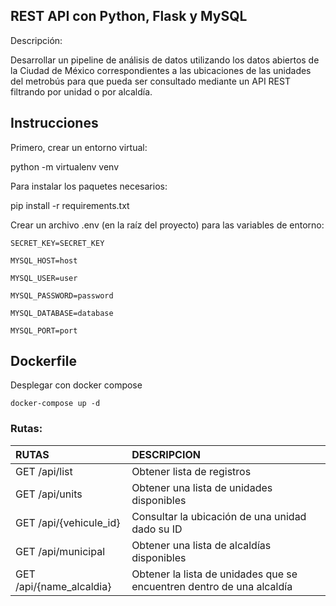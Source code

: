 ## REST API con Python, Flask y MySQL

Descripción:

Desarrollar un pipeline de análisis de datos utilizando los datos abiertos de la Ciudad de México correspondientes a las ubicaciones de las unidades del metrobús para que pueda ser consultado mediante un API REST filtrando por unidad o por alcaldía.

## Instrucciones

Primero, crear un entorno virtual:

  python -m virtualenv venv

Para instalar los paquetes necesarios:

  pip install -r requirements.txt

Crear un archivo .env (en la raíz del proyecto) para las variables de entorno:

    SECRET_KEY=SECRET_KEY
    
    MYSQL_HOST=host
    
    MYSQL_USER=user
    
    MYSQL_PASSWORD=password
   
    MYSQL_DATABASE=database

    MYSQL_PORT=port
    
 ## Dockerfile
 
 Desplegar con docker compose
 
    docker-compose up -d
   
### Rutas:

| RUTAS                                                                             |        DESCRIPCION |
|:------------------------------------------------------------------------------------|:--------------------|
| GET /api/list | Obtener lista de registros | 
| GET /api/units | Obtener una lista de unidades disponibles | 
| GET /api/{vehicule_id} | Consultar la ubicación de una unidad dado su ID | 
| GET /api/municipal | Obtener una lista de alcaldías disponibles |
| GET /api/{name_alcaldia} | Obtener la lista de unidades que se encuentren dentro de una alcaldía | 
 
 




